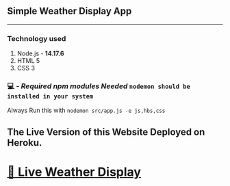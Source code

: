 ## Simple Weather Display App
---

### Technology used 
1. Node.js - **14.17.6**
2. HTML 5
3. CSS 3



### 💻 - *Required npm modules Needed*  `nodemon should be installed in your system`

Always Run this with `nodemon src/app.js -e js,hbs,css`

## The Live Version of this Website Deployed on Heroku.
# [**🚚 Live Weather Display**](https://simple-weather-app-imskanand.herokuapp.com/) 
